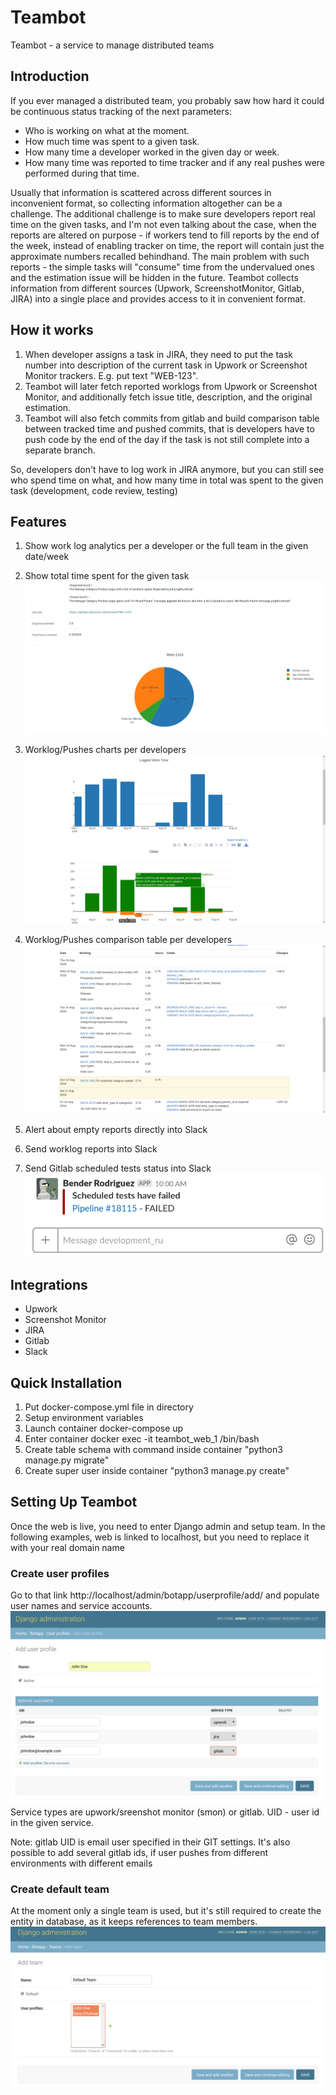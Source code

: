 # Teambot
Teambot - a service to manage distributed teams

## Introduction

If you ever managed a distributed team, you probably saw how hard it could be continuous status
tracking of the next parameters:

* Who is working on what at the moment.
* How much time was spent to a given task.
* How many time a developer worked in the given day or week.
* How many time was reported to time tracker and if any real pushes were performed
during that time.

Usually that information is scattered across different sources in inconvenient format, so
collecting information altogether can be a challenge. The additional challenge is to make
sure developers report real time on the given tasks, and I'm not even talking about the case,
when the reports are altered on purpose - if workers tend to fill reports by the end of
the week, instead of enabling tracker on time, the report will contain just the approximate
numbers recalled behindhand. The main problem with such reports - the simple tasks will
"consume" time from the undervalued ones and the estimation issue will be hidden in the future.
Teambot collects information from different sources (Upwork, ScreenshotMonitor, Gitlab, JIRA)
into a single place and provides access to it in convenient format.

## How it works

1. When developer assigns a task in JIRA, they need to put the task number into description
of the current task in Upwork or Screenshot Monitor trackers. E.g. put text "WEB-123".
2. Teambot will later fetch reported worklogs from Upwork or Screenshot Monitor, and additionally
fetch issue title, description, and the original estimation.
3. Teambot will also fetch commits from gitlab and build comparison table between tracked time
and pushed commits, that is developers have to push code by the end of the day if the task
is not still complete into a separate branch.

So, developers don't have to log work in JIRA anymore, but you can still see who spend time
on what, and how many time in total was spent to the given task (development, code review, testing)

## Features

1. Show work log analytics per a developer or the full team in the given date/week
2. Show total time spent for the given task
![Total Time Spend](https://github.com/Nepherhotep/teambot/blob/master/screenshots/total_time_logged_chart.png)

3. Worklog/Pushes charts per developers
![Worklog/Pushes Chart](https://github.com/Nepherhotep/teambot/blob/master/screenshots/comparison_chart.png)

4. Worklog/Pushes comparison table per developers
![Comparison Table](https://github.com/Nepherhotep/teambot/blob/master/screenshots/comparison_table.png)

5. Alert about empty reports directly into Slack
6. Send worklog reports into Slack
7. Send Gitlab scheduled tests status into Slack
![Scheduled Tests](https://github.com/Nepherhotep/teambot/blob/master/screenshots/scheduled_tests_message.png)


## Integrations
* Upwork
* Screenshot Monitor
* JIRA
* Gitlab
* Slack

## Quick Installation

1. Put docker-compose.yml file in directory
2. Setup environment variables
3. Launch container docker-compose up
4. Enter container docker exec -it teambot_web_1 /bin/bash
5. Create table schema with command inside container "python3 manage.py migrate"
6. Create super user inside container "python3 manage.py create"

## Setting Up Teambot

Once the web is live, you need to enter Django admin and setup team. In the following examples,
web is linked to localhost, but you need to replace it with your real domain name

### Create user profiles

Go to that link http://localhost/admin/botapp/userprofile/add/ and populate user names and
service accounts.
![Add User Profile Image](https://github.com/Nepherhotep/teambot/blob/master/screenshots/add_user_profile.png)
Service types are upwork/sreenshot monitor (smon) or gitlab. UID - user id in the given service.

Note: gitlab UID is email user specified in their GIT settings. It's also possible to add 
several gitlab ids, if user pushes from different environments with different emails

### Create default team

At the moment only a single team is used, but it's still required to create the
entity in database, as it keeps references to team members.
![Create Default Team](https://github.com/Nepherhotep/teambot/blob/master/screenshots/create_default_team.png)


